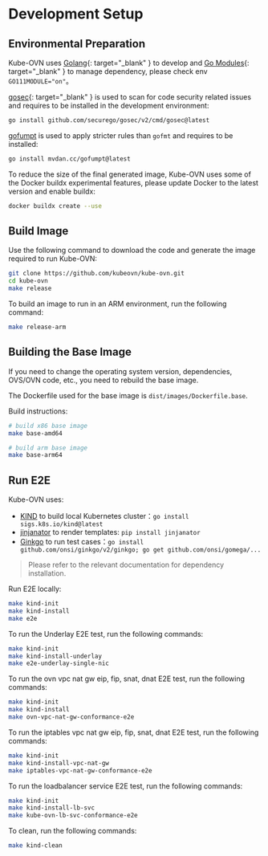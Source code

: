 # Development Setup

## Environmental Preparation

Kube-OVN uses [Golang](https://golang.org/){: target="_blank" } to develop and [Go Modules](https://github.com/golang/go/wiki/Modules){: target="_blank" }
to manage dependency, please check env `GO111MODULE="on"`。

[gosec](https://github.com/securego/gosec){: target="_blank" } is used to scan for code security related issues
and requires to be installed in the development environment:

```bash
go install github.com/securego/gosec/v2/cmd/gosec@latest
```

[gofumpt](https://github.com/mvdan/gofumpt) is used to apply stricter rules than `gofmt` and requires to be installed:

```bash
go install mvdan.cc/gofumpt@latest
```

To reduce the size of the final generated image, Kube-OVN uses some of the Docker buildx experimental features,
please update Docker to the latest version and enable buildx:

```bash
docker buildx create --use
```

## Build Image

Use the following command to download the code and generate the image required to run Kube-OVN:

```bash
git clone https://github.com/kubeovn/kube-ovn.git
cd kube-ovn
make release
```

To build an image to run in an ARM environment, run the following command:

```bash
make release-arm
```

## Building the Base Image

If you need to change the operating system version, dependencies, OVS/OVN code, etc., you need to rebuild the base image.

The Dockerfile used for the base image is `dist/images/Dockerfile.base`.

Build instructions:

```bash
# build x86 base image
make base-amd64

# build arm base image
make base-arm64
```

## Run E2E

Kube-OVN uses:

- [KIND](https://kind.sigs.k8s.io/) to build local Kubernetes cluster：` go install sigs.k8s.io/kind@latest `
- [jinjanator](https://github.com/kpfleming/jinjanator) to render templates: ` pip install jinjanator `
- [Ginkgo](https://onsi.github.io/ginkgo/) to run test cases：` go install github.com/onsi/ginkgo/v2/ginkgo; go get github.com/onsi/gomega/... `

> Please refer to the relevant documentation for dependency installation.

Run E2E locally:

```bash
make kind-init
make kind-install
make e2e
```

To run the Underlay E2E test, run the following commands:

```bash
make kind-init
make kind-install-underlay
make e2e-underlay-single-nic
```

To run the ovn vpc nat gw eip, fip, snat, dnat E2E test, run the following commands:

```bash
make kind-init
make kind-install
make ovn-vpc-nat-gw-conformance-e2e
```

To run the iptables vpc nat gw eip, fip, snat, dnat E2E test, run the following commands:

```bash
make kind-init
make kind-install-vpc-nat-gw
make iptables-vpc-nat-gw-conformance-e2e
```

To run the loadbalancer service E2E test, run the following commands:

```bash
make kind-init
make kind-install-lb-svc
make kube-ovn-lb-svc-conformance-e2e
```

To clean, run the following commands:

```bash
make kind-clean
```
